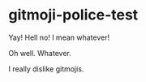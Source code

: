 # gitmoji-police-test

Yay! Hell no! I mean whatever!

Oh well. Whatever.

I really dislike gitmojis.
